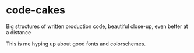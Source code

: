 # code-cakes
Big structures of written production code, beautiful close-up, even better at a distance 

This is me hyping up about good fonts and colorschemes.

